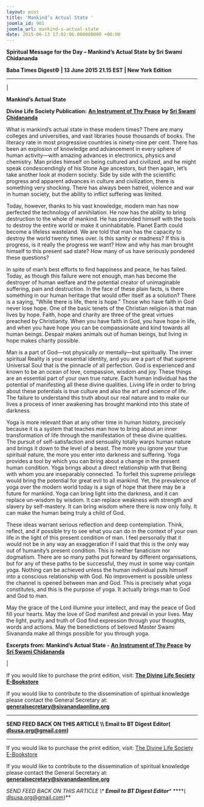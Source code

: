 ```yaml
---
layout: post
title: 'Mankind’s Actual State '
joomla_id: 961
joomla_url: mankind-s-actual-state
date: 2015-06-13 17:02:06.000000000 +00:00
---
```

  

















































**Spiritual Message for the Day – Mankind’s Actual State by Sri Swami Chidananda**



**Baba Times Digest© | 13 June 2015 21.15 EST | New York Edition**

* * *

| 

**Mankind’s Actual State**

**Divine Life Society Publication:** [**An Instrument of Thy Peace**](http://www.dlshq.org/discourse/apr2009.htm#mankind) **by** [**Sri Swami Chidananda**](http://www.dlshq.org/saints/chida.htm)

What is mankind’s actual state in these modern times? There are many colleges and universities, and vast libraries house thousands of books. The literacy rate in most progressive countries is ninety-nine per cent. There has been an explosion of knowledge and advancement in every sphere of human activity—with amazing advances in electronics, physics and chemistry. Man prides himself on being cultured and civilized, and he might speak condescendingly of his Stone Age ancestors, but then again, let’s take another look at modern society. Side by side with the scientific progress and apparent advances in culture and civilization, there is something very shocking. There has always been hatred, violence and war in human society, but the ability to inflict suffering was limited.

Today, however, thanks to his vast knowledge, modern man has now perfected the technology of annihilation. He now has the ability to bring destruction to the whole of mankind. He has provided himself with the tools to destroy the entire world or make it uninhabitable. Planet Earth could become a lifeless wasteland. We are told that man has the capacity to destroy the world twenty times over. Is this sanity or madness? If this is progress, is it really the progress we want? How and why has man brought himself to this present sad state? How many of us have seriously pondered these questions?

In spite of man’s best efforts to find happiness and peace, he has failed. Today, as though this failure were not enough, man has become the destroyer of human welfare and the potential creator of unimaginable suffering, pain and destruction. In the face of these plain facts, is there something in our human heritage that would offer itself as a solution? There is a saying, "While there is life, there is hope." Those who have faith in God never lose hope. One of the basic tenets of the Christian religion is that man lives by hope. Faith, hope and charity are three of the great virtues preached by Christianity. When you have faith in God, you have hope in life, and when you have hope you can be compassionate and kind towards all human beings. Despair makes animals out of human beings, but living in hope makes charity possible.

Man is a part of God—not physically or mentally—but spiritually. The inner spiritual Reality is your essential identity, and you are a part of that supreme Universal Soul that is the pinnacle of all perfection. God is experienced and known to be an ocean of love, compassion, wisdom and joy. These things are an essential part of your own true nature. Each human individual has the potential of manifesting all these divine qualities. Living life in order to bring about these potentials is true culture and also the art and science of life. The failure to understand this truth about our real nature and to make our lives a process of inner awakening has brought mankind into this state of darkness.

Yoga is more relevant than at any other time in human history, precisely because it is a system that teaches man how to bring about an inner transformation of life through the manifestation of these divine qualities. The pursuit of self-satisfaction and sensuality totally warps human nature and brings it down to the level of a beast. The more you ignore your true spiritual nature, the more you enter into darkness and suffering. Yoga provides a tool by which you can bring about a change in the present human condition. Yoga brings about a direct relationship with that Being with whom you are inseparably connected. To forfeit this supreme privilege would bring the potential for great evil to all mankind. Yet, the prevalence of yoga over the modern world today is a sign of hope that there may be a future for mankind. Yoga can bring light into the darkness, and it can replace un-wisdom by wisdom. It can replace weakness with strength and slavery by self-mastery. It can bring wisdom where there is now only folly. It can make the human being truly a child of God.

These ideas warrant serious reflection and deep contemplation. Think, reflect, and if possible try to see what you can do in the context of your own life in the light of this present condition of man. I feel personally that it would not be in any way an exaggeration if I said that this is the only way out of humanity’s present condition. This is neither fanaticism nor dogmatism. There are so many paths put forward by different organisations, but for any of these paths to be successful, they must in some way contain yoga. Nothing can be achieved unless the human individual puts himself into a conscious relationship with God. No improvement is possible unless the channel is opened between man and God. This is precisely what yoga constitutes, and this is the purpose of yoga. It actually brings man to God and God to man.

May the grace of the Lord illumine your intellect, and may the peace of God fill your hearts. May the love of God manifest and prevail in your lives. May the light, purity and truth of God find expression through your thoughts, words and actions. May the benedictions of beloved Master Swami Sivananda make all things possible for you through yoga.



**Excerpts from:**  **Mankind’s Actual State -** [**An Instrument of Thy Peace**](http://www.dlshq.org/discourse/apr2009.htm#mankind) **by** [**Sri Swami Chidananda**](http://www.dlshq.org/saints/chida.htm)

 |

If you would like to purchase the print edition, visit: **[The Divine Life Society E-Bookstore](http://www.dlshq.org/download/download.htm)**

If you would like to contribute to the dissemination of spiritual knowledge please contact the General Secretary at: [](mailto:%20%3Cscript%20type=%27text/javascript%27%3E%20%3C%21--%20var%20prefix%20=%20%27ma%27%20+%20%27il%27%20+%20%27to%27;%20var%20path%20=%20%27hr%27%20+%20%27ef%27%20+%20%27=%27;%20var%20addy57016%20=%20%27generalsecretary%27%20+%20%27@%27;%20addy57016%20=%20addy57016%20+%20%27sivanandaonline%27%20+%20%27.%27%20+%20%27org%27;%20document.write%28%27%3Ca%20%27%20+%20path%20+%20%27%5C%27%27%20+%20prefix%20+%20%27:%27%20+%20addy57016%20+%20%27%5C%27%3E%27%29;%20document.write%28addy57016%29;%20document.write%28%27%3C%5C/a%3E%27%29;%20//--%3E%5Cn%20%3C/script%3E%3Cscript%20type=%27text/javascript%27%3E%20%3C%21--%20document.write%28%27%3Cspan%20style=%5C%27display:%20none;%5C%27%3E%27%29;%20//--%3E%20%3C/script%3EThis%20email%20address%20is%20being%20protected%20from%20spambots.%20You%20need%20JavaScript%20enabled%20to%20view%20it.%20%3Cscript%20type=%27text/javascript%27%3E%20%3C%21--%20document.write%28%27%3C/%27%29;%20document.write%28%27span%3E%27%29;%20//--%3E%20%3C/script%3E?subject=Contribution%20to%20Dissemination%20of%20Spiritual%20Knowledge) **generalsecretary@sivanandaonline.org**

****

**SEND FEED BACK ON THIS ARTICLE \\\ Email to BT Digest Editor[](mailto:%20%3Cscript%20type=%27text/javascript%27%3E%20%3C%21--%20var%20prefix%20=%20%27ma%27%20+%20%27il%27%20+%20%27to%27;%20var%20path%20=%20%27hr%27%20+%20%27ef%27%20+%20%27=%27;%20var%20addy72654%20=%20%27dlsusa.org%27%20+%20%27@%27;%20addy72654%20=%20addy72654%20+%20%27gmail%27%20+%20%27.%27%20+%20%27com%27;%20document.write%28%27%3Ca%20%27%20+%20path%20+%20%27%5C%27%27%20+%20prefix%20+%20%27:%27%20+%20addy72654%20+%20%27%5C%27%3E%27%29;%20document.write%28addy72654%29;%20document.write%28%27%3C%5C/a%3E%27%29;%20//--%3E%5Cn%20%3C/script%3E%3Cscript%20type=%27text/javascript%27%3E%20%3C%21--%20document.write%28%27%3Cspan%20style=%5C%27display:%20none;%5C%27%3E%27%29;%20//--%3E%20%3C/script%3EThis%20email%20address%20is%20being%20protected%20from%20spambots.%20You%20need%20JavaScript%20enabled%20to%20view%20it.%20%3Cscript%20type=%27text/javascript%27%3E%20%3C%21--%20document.write%28%27%3C/%27%29;%20document.write%28%27span%3E%27%29;%20//--%3E%20%3C/script%3E?subject=DLS%20Posts)( [dlsusa.org@gmail.com](mailto:dlsusa.org@gmail.com))**



* * *



  

If you would like to purchase the print edition, visit: [The Divine Life Society E-Bookstore](http://www.dlshq.org/download/download.htm)

If you would like to contribute to the dissemination of spiritual knowledge please contact the General Secretary at: **[generalsecretary@sivanandaonline.org](mailto:generalsecretary@sivanandaonline.org)**

**SEND FEED BACK ON THIS ARTICLE \\\**  **Email to BT Digest Editor**** [](mailto:%20%3Cscript%20type=%27text/javascript%27%3E%20%3C%21--%20var%20prefix%20=%20%27ma%27%20+%20%27il%27%20+%20%27to%27;%20var%20path%20=%20%27hr%27%20+%20%27ef%27%20+%20%27=%27;%20var%20addy72654%20=%20%27dlsusa.org%27%20+%20%27@%27;%20addy72654%20=%20addy72654%20+%20%27gmail%27%20+%20%27.%27%20+%20%27com%27;%20document.write%28%27%3Ca%20%27%20+%20path%20+%20%27%5C%27%27%20+%20prefix%20+%20%27:%27%20+%20addy72654%20+%20%27%5C%27%3E%27%29;%20document.write%28addy72654%29;%20document.write%28%27%3C%5C/a%3E%27%29;%20//--%3E%5Cn%20%3C/script%3E%3Cscript%20type=%27text/javascript%27%3E%20%3C%21--%20document.write%28%27%3Cspan%20style=%5C%27display:%20none;%5C%27%3E%27%29;%20//--%3E%20%3C/script%3EThis%20email%20address%20is%20being%20protected%20from%20spambots.%20You%20need%20JavaScript%20enabled%20to%20view%20it.%20%3Cscript%20type=%27text/javascript%27%3E%20%3C%21--%20document.write%28%27%3C/%27%29;%20document.write%28%27span%3E%27%29;%20//--%3E%20%3C/script%3E?subject=DLS%20Posts)****( [dlsusa.org@gmail.com](mailto:dlsusa.org@gmail.com))**  
